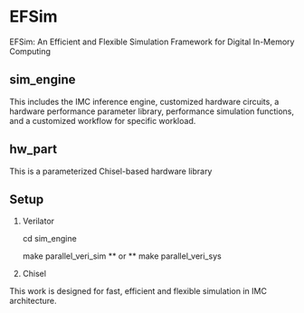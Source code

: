 # EFSim
EFSim: An Efficient and Flexible Simulation Framework for Digital In-Memory Computing

## sim_engine
This includes the IMC inference engine, customized hardware circuits, a hardware performance parameter library, performance simulation functions, and a customized workflow for specific workload.

## hw_part
This is a parameterized Chisel-based hardware library

## Setup
1. Verilator

    cd sim_engine

    make parallel_veri_sim       ** or **      make parallel_veri_sys
    


2. Chisel



This work is designed for fast, efficient and flexible simulation in IMC architecture.

